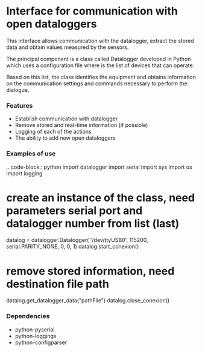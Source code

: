 Interface for communication with open dataloggers
====
This interface allows communication with the datalogger, extract the stored data and obtain values ​​measured by the sensors. 

The principal component is a class called Datalogger developed in Python which uses a configuration file where is the list of devices that can operate.

Based on this list, the class identifies the equipment and obtains information on the communication settings and commands necessary to perform the dialogue.



### Features

* Establish communication with datalogger
* Remove stored and real-time information (if possible)
* Logging of each of the actions
* The ability to add new open dataloggers



### Examples of use


.. code-block:: python
import datalogger
import serial
import sys
import os
import logging
# create an instance of the class, need parameters serial port and datalogger number from list (last)
datalog = datalogger.Datalogger( '/dev/ttyUSB0', 115200, serial.PARITY_NONE, 0, 0, 1)
datalog.start_conexion()
# remove stored information, need destination file path
datalog.get_datalogger_data("pathFile")
datalog.close_conexion()



### Dependencies
* python-pyserial
* python-loggingx
* python-configparser 


